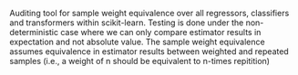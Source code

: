 Auditing tool for sample weight equivalence over all regressors, classifiers and transformers within scikit-learn. 
Testing is done under the non-deterministic case where we can only compare estimator results in expectation and not absolute value.
The sample weight equivalence assumes equivalence in estimator results between weighted and repeated samples (i.e., a weight of n should be equivalent to n-times repitition)
